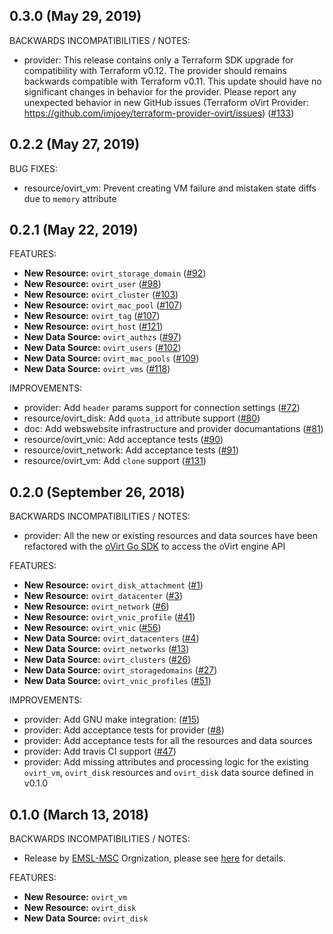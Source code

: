 ## 0.3.0 (May 29, 2019)

BACKWARDS INCOMPATIBILITIES / NOTES:

* provider: This release contains only a Terraform SDK upgrade for compatibility with Terraform v0.12. The provider should remains backwards compatible with Terraform v0.11. This update should have no significant changes in behavior for the provider. Please report any unexpected behavior in new GitHub issues (Terraform oVirt Provider: https://github.com/imjoey/terraform-provider-ovirt/issues) ([#133](https://github.com/imjoey/terraform-provider-ovirt/pull/133))


## 0.2.2 (May 27, 2019)

BUG FIXES:

* resource/ovirt_vm: Prevent creating VM failure and mistaken state diffs due to `memory` attribute


## 0.2.1 (May 22, 2019)

FEATURES:

* **New Resource:** `ovirt_storage_domain` ([#92](https://github.com/imjoey/terraform-provider-ovirt/pull/92))
* **New Resource:** `ovirt_user` ([#98](https://github.com/imjoey/terraform-provider-ovirt/pull/98))
* **New Resource:** `ovirt_cluster` ([#103](https://github.com/imjoey/terraform-provider-ovirt/pull/103))
* **New Resource:** `ovirt_mac_pool` ([#107](https://github.com/imjoey/terraform-provider-ovirt/pull/107))
* **New Resource:** `ovirt_tag` ([#107](https://github.com/imjoey/terraform-provider-ovirt/pull/114))
* **New Resource:** `ovirt_host` ([#121](https://github.com/imjoey/terraform-provider-ovirt/pull/121))
* **New Data Source:** `ovirt_authzs` ([#97](https://github.com/imjoey/terraform-provider-ovirt/pull/97))
* **New Data Source:** `ovirt_users` ([#102](https://github.com/imjoey/terraform-provider-ovirt/pull/102))
* **New Data Source:** `ovirt_mac_pools` ([#109](https://github.com/imjoey/terraform-provider-ovirt/pull/109))
* **New Data Source:** `ovirt_vms` ([#118](https://github.com/imjoey/terraform-provider-ovirt/pull/118))


IMPROVEMENTS:

* provider: Add `header` params support for connection settings ([#72](https://github.com/imjoey/terraform-provider-ovirt/pull/72))
* resource/ovirt_disk: Add `quota_id` attribute support ([#80](https://github.com/imjoey/terraform-provider-ovirt/pull/80))
* doc: Add webswebsite infrastructure and provider documantations ([#81](https://github.com/imjoey/terraform-provider-ovirt/pull/81))
* resource/ovirt_vnic: Add acceptance tests ([#90](https://github.com/imjoey/terraform-provider-ovirt/pull/90))
* resource/ovirt_network: Add acceptance tests ([#91](https://github.com/imjoey/terraform-provider-ovirt/pull/91))
* resource/ovirt_vm: Add `clone` support ([#131](https://github.com/imjoey/terraform-provider-ovirt/pull/131))


## 0.2.0 (September 26, 2018)

BACKWARDS INCOMPATIBILITIES / NOTES:

* provider: All the new or existing resources and data sources have been refactored with the [oVirt Go SDK](https://github.com/imjoey/go-ovirt) to access the oVirt engine API


FEATURES:

* **New Resource:** `ovirt_disk_attachment` ([#1](https://github.com/imjoey/terraform-provider-ovirt/pull/1))
* **New Resource:** `ovirt_datacenter` ([#3](https://github.com/imjoey/terraform-provider-ovirt/pull/3))
* **New Resource:** `ovirt_network` ([#6](https://github.com/imjoey/terraform-provider-ovirt/pull/6))
* **New Resource:** `ovirt_vnic_profile` ([#41](https://github.com/imjoey/terraform-provider-ovirt/pull/41))
* **New Resource:** `ovirt_vnic` ([#56](https://github.com/imjoey/terraform-provider-ovirt/pull/56))
* **New Data Source:** `ovirt_datacenters` ([#4](https://github.com/imjoey/terraform-provider-ovirt/pull/4))
* **New Data Source:** `ovirt_networks` ([#13](https://github.com/imjoey/terraform-provider-ovirt/pull/13))
* **New Data Source:** `ovirt_clusters` ([#26](https://github.com/imjoey/terraform-provider-ovirt/pull/26))
* **New Data Source:** `ovirt_storagedomains` ([#27](https://github.com/imjoey/terraform-provider-ovirt/pull/27))
* **New Data Source:** `ovirt_vnic_profiles` ([#51](https://github.com/imjoey/terraform-provider-ovirt/pull/51))

IMPROVEMENTS:

* provider: Add GNU make integration: ([#15](https://github.com/imjoey/terraform-provider-ovirt/pull/15))
* provider: Add acceptance tests for provider ([#8](https://github.com/imjoey/terraform-provider-ovirt/pull/8))
* provider: Add acceptance tests for all the resources and data sources
* provider: Add travis CI support ([#47](https://github.com/imjoey/terraform-provider-ovirt/pull/47))
* provider: Add missing attributes and processing logic for the existing `ovirt_vm`, `ovirt_disk` resources and `ovirt_disk` data source defined in v0.1.0


## 0.1.0 (March 13, 2018)

BACKWARDS INCOMPATIBILITIES / NOTES:

* Release by [EMSL-MSC](https://github.com/EMSL-MSC/terraform-provider-ovirt/commits) Orgnization, please see [here](https://github.com/EMSL-MSC/terraform-provider-ovirt/releases/tag/0.1.0) for details.


FEATURES:

* **New Resource:** `ovirt_vm`
* **New Resource:** `ovirt_disk`
* **New Data Source:** `ovirt_disk`

